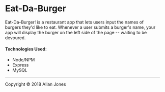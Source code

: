 # Eat-Da-Burger 
Eat-Da-Burger! is a restaurant app that lets users input the names of burgers they'd like to eat. Whenever a user submits a burger's name, your app will display the burger on the left side of the page -- waiting to be devoured.



#### Technologies Used:

- Node/NPM
- Express
- MySQL



------

Copyright © 2018 Allan Jones